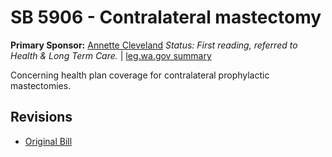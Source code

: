 # SB 5906 - Contralateral mastectomy
**Primary Sponsor:** [Annette Cleveland](/person/leg/annette.cleveland.md)
*Status: First reading, referred to Health & Long Term Care.* | [leg.wa.gov summary](https://app.leg.wa.gov/billsummary?BillNumber=5906&Year=2021)

Concerning health plan coverage for contralateral prophylactic mastectomies.

## Revisions
* [Original Bill](1/)